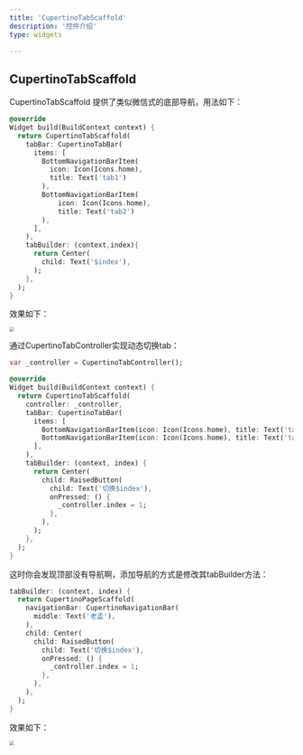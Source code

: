 ```yaml
---
title: 'CupertinoTabScaffold'
description: '控件介绍'
type: widgets

---
```




## CupertinoTabScaffold

 CupertinoTabScaffold 提供了类似微信式的底部导航，用法如下：

```dart
@override
Widget build(BuildContext context) {
  return CupertinoTabScaffold(
    tabBar: CupertinoTabBar(
      items: [
        BottomNavigationBarItem(
          icon: Icon(Icons.home),
          title: Text('tab1')
        ),
        BottomNavigationBarItem(
            icon: Icon(Icons.home),
            title: Text('tab2')
        ),
      ],
    ),
    tabBuilder: (context,index){
      return Center(
        child: Text('$index'),
      );
    },
  );
}
```

效果如下：

<img src="http://img.laomengit.com/cupertino_tab_scaffold_1.png" style="zoom:50%;" />

通过CupertinoTabController实现动态切换tab：

```dart
var _controller = CupertinoTabController();

@override
Widget build(BuildContext context) {
  return CupertinoTabScaffold(
    controller: _controller,
    tabBar: CupertinoTabBar(
      items: [
        BottomNavigationBarItem(icon: Icon(Icons.home), title: Text('tab1')),
        BottomNavigationBarItem(icon: Icon(Icons.home), title: Text('tab2')),
      ],
    ),
    tabBuilder: (context, index) {
      return Center(
        child: RaisedButton(
          child: Text('切换$index'),
          onPressed: () {
            _controller.index = 1;
          },
        ),
      );
    },
  );
}
```



这时你会发现顶部没有导航啊，添加导航的方式是修改其tabBuilder方法：

```dart
tabBuilder: (context, index) {
  return CupertinoPageScaffold(
    navigationBar: CupertinoNavigationBar(
      middle: Text('老孟'),
    ),
    child: Center(
      child: RaisedButton(
        child: Text('切换$index'),
        onPressed: () {
          _controller.index = 1;
        },
      ),
    ),
  );
}
```

效果如下：

<img src="http://img.laomengit.com/cupertino_tab_scaffold_2.png" style="zoom:50%;" />